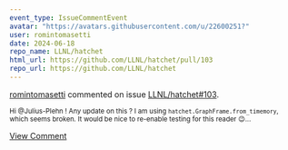 ```yaml
---
event_type: IssueCommentEvent
avatar: "https://avatars.githubusercontent.com/u/22600251?"
user: romintomasetti
date: 2024-06-18
repo_name: LLNL/hatchet
html_url: https://github.com/LLNL/hatchet/pull/103
repo_url: https://github.com/LLNL/hatchet
---
```


<a href='https://github.com/romintomasetti' target='_blank'>romintomasetti</a> commented on issue <a href='https://github.com/LLNL/hatchet/pull/103' target='_blank'>LLNL/hatchet#103</a>.

<small>Hi @Julius-Plehn ! Any update on this ? I am using `hatchet.GraphFrame.from_timemory`, which seems broken. It would be nice to re-enable testing for this reader :wink:...</small>

<a href='https://github.com/LLNL/hatchet/pull/103' target='_blank'>View Comment</a>